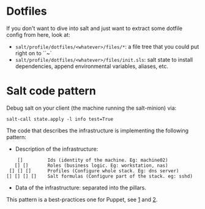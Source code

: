 # Dotfiles #

If you don't want to dive into salt and just want to extract some dotfile config
from here, look at:
- `salt/profile/dotfiles/<whatever>/files/*`: a file tree that you could put
  right on to ``~`
- `salt/profile/dotfiles/<whatever>/files/init.sls`: salt state to install
  dependencies, append environmental variables, aliases, etc.


# Salt code pattern #

Debug salt on your client (the machine running the salt-minion) via:

 ```salt-call state.apply -l info test=True```

The code that describes the infrastructure is implementing the following pattern:

- Description of the infrastructure:

```
    []         Ids (identity of the machine. Eg: machine02)
   [] []       Roles (business logic. Eg: workstation, nas)
 [] [] []      Profiles (Configure whole stack. Eg: dns server)
[] [] [] []    Salt formulas (Configure part of the stack. eg: sshd)
```

- Data of the infrastructure: separated into the pillars.

This pattern is a best-practices one for Puppet, see [1] and [2].

[1]: https://docs.puppet.com/pe/2016.4/r_n_p_intro.html
[2]: https://puppet.com/presentations/designing-puppet-rolesprofiles-pattern
